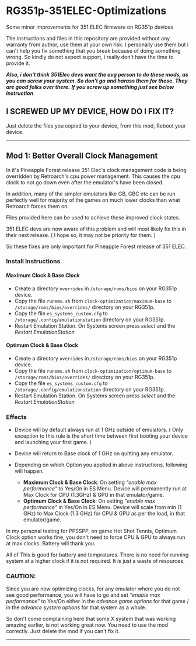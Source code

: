 # RG351p-351ELEC-Optimizations
Some minor improvements for 351 ELEC firmware on RG351p devices

The instructions and files in this repository are provided without any warranty from author, use them at your own risk. I personally use them but i can't help you fix something that you break because of doing something wrong. So kindly do not expect support, i really don't have the time to provide it.

_**Also, i don't think 351Elec devs want the avg person to do these mods, as you can screw your system. So don't go and harass them for these. They are good folks over there.**_
_**If you screw up something just see below instruction**_

## I SCREWED UP MY DEVICE, HOW DO I FIX IT?
Just delete the files you copied to your device, from this mod, Reboot your device.

----------------------------------------------------------------------------------------------------------------
## Mod 1: Better Overall Clock Management

In it's Pineapple Forest release 351 Elec's clock management code is being overridden by Retroarch's cpu power management. This causes the cpu clock to not go down even after the emulator's have been closed. 

In addition, many of the simpler emulators like GB, GBC etc can be run perfectly well for majority of the games on much lower clocks than what Retroarch forces them on.

Files provided here can be used to achieve these improved clock states.

351 ELEC devs are now aware of this problem and will most likely fix this in their next release. ( I hope so, it may not be priority for them. )

So these fixes are only important for Pineapple Forest release of 351 ELEC.

### Install Instructions

#### Maximum Clock & Base Clock

- Create a directory `overrides` in `/storage/roms/bios` on your RG351p device.
- Copy the file `runemu.sh` from `clock-optimization/maximum-base` to `/storage/roms/bios/overrides/` directory on your RG351p.
- Copy the file `es_systems_custom.cfg` to `/storage/.config/emulationstation` directory on your RG351p.
- Restart Emulation Station. On Systems screen press _select_ and the _Restart EmulationStation_

#### Optimum Clock & Base Clock

- Create a directory `overrides` in `/storage/roms/bios` on your RG351p device.
- Copy the file `runemu.sh` from `clock-optimization/optimum-base` to `/storage/roms/bios/overrides/` directory on your RG351p.
- Copy the file `es_systems_custom.cfg` to `/storage/.config/emulationstation` directory on your RG351p.
- Restart Emulation Station. On Systems screen press _select_ and the _Restart EmulationStation_

### Effects

- Device will by default always run at 1 GHz outside of emulators. ( Only exception to this rule is the short time between first booting your device and launching your first game. )

- Device will return to Base clock of 1 GHz on quitting any emulator.

- Depending on which Option you applied in above instructions, following will happen.
	- **Maximum Clock & Base Clock**: On setting _"enable max performance"_ to Yes/On in ES Menu. Device will permanently run at Max Clock for CPU (1.3GHz) & GPU in that emulator/game.
	- **Optimum Clock & Base Clock**: On setting _"enable max performance"_ in Yes/On in ES Menu. Device will scale from min (1 GHz) to Max Clock (1.3 GHz) for CPU & GPU as per the load, in that emulator/game.

In my personal testing for PPSSPP, on game Hot Shot Tennis, Optimum Clock option works fine, you don't need to force CPU & GPU to always run at max clocks. Battery will thank you.

All of This is good for battery and tempratures. There is no need for running system at a higher clock if it is not required. It is just a waste of resources.

### CAUTION:

Since you are now optimizing clocks, for any emulator where you do not see good performance, you will have to go and set _"enable max performance"_ to Yes/On either in the _advance game options_ for that game / in the _advance system options_ for that system as a whole. 

So don't come complaining here that some X system that was working amazing earlier, is not working great now. You need to use the mod correctly. Just delete the mod if you can't fix it.

----------------------------------------------------------------------------------------------------------------
